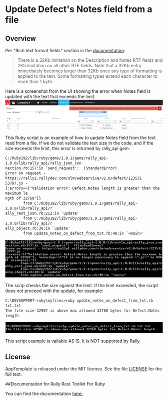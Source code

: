 Update Defect's Notes field from a file 
=========================

## Overview

 Per "Rich text format fields" section in the [documentation](https://help.rallydev.com/common-actions):
> There is a 32Kb limitation on the Description and Notes RTF fields and 2Kb limitation on all other RTF fields. Note that a 32Kb entry immediately becomes larger than 32Kb once any type of formatting is applied to the text. Some formatting types extend each character to more than 1 byte. 

Here is a screenshot from the UI showing the error when Notes field is updated with the text that exceeds the limit. 
![](pic0.png)

This Ruby script is an example of how to update Notes field from the text read from a file. If we do not validate the text size in the code, and if the size exceeds the limit, this error is returned by rally_api gem:

```
C:/Ruby192/lib/ruby/gems/1.9.1/gems/rally_api-1.0.0/lib/rally_api/rally_json_con
nection.rb:157:in `send_request':  (StandardError)
Error on request - https://rally1.rallydev.com/slm/webservice/v2.0/defect/123531
53797.js -
{:errors=>["Validation error: Defect.Notes length is greater than the maximum le
ngth of 32768"]}
        from C:/Ruby192/lib/ruby/gems/1.9.1/gems/rally_api-1.0.0/lib/rally_api/r
ally_rest_json.rb:212:in `update'
        from C:/Ruby192/lib/ruby/gems/1.9.1/gems/rally_api-1.0.0/lib/rally_api/r
ally_object.rb:30:in `update'
        from update_notes_on_defect_from_txt.rb:48:in `<main>'
```

![](pic1.png)

The scrip checks the size against the limit. If the limit exceeded, the script does not proceed with the update, for example:

```
C:\DEVSUPPORT-ruby\myfiles>ruby update_notes_on_defect_from_txt.rb txt.txt
The file size 32907 is above max allowed 32768 bytes for Defect.Notes length
```

![](pic2.png)

This script example is vailable AS IS. It is NOT supported by Rally.

## License

AppTemplate is released under the MIT license.  See the file [LICENSE](./LICENSE) for the full text.

##Documentation for Rally Rest Toolkit For Ruby

You can find the documentation [here.](https://github.com/RallyTools/RallyRestToolkitForRuby)
